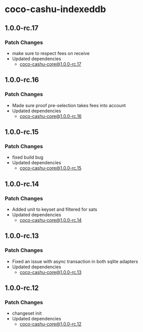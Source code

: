 # coco-cashu-indexeddb

## 1.0.0-rc.17

### Patch Changes

- make sure to respect fees on receive
- Updated dependencies
  - coco-cashu-core@1.0.0-rc.17

## 1.0.0-rc.16

### Patch Changes

- Made sure proof pre-selection takes fees into account
- Updated dependencies
  - coco-cashu-core@1.0.0-rc.16

## 1.0.0-rc.15

### Patch Changes

- fixed build bug
- Updated dependencies
  - coco-cashu-core@1.0.0-rc.15

## 1.0.0-rc.14

### Patch Changes

- Added unit to keyset and filtered for sats
- Updated dependencies
  - coco-cashu-core@1.0.0-rc.14

## 1.0.0-rc.13

### Patch Changes

- Fixed an issue with async transaction in both sqlite adapters
- Updated dependencies
  - coco-cashu-core@1.0.0-rc.13

## 1.0.0-rc.12

### Patch Changes

- changeset init
- Updated dependencies
  - coco-cashu-core@1.0.0-rc.12
